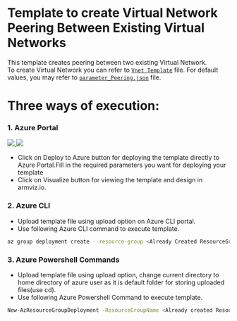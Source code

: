 #  Template to create Virtual Network Peering Between Existing Virtual Networks
This template creates peering between two existing Virtual Network.<br/>
To create Virtual Network you can refer to [`Vnet Template`](https://github.com/riyaagrahari/ARM-Templates/blob/master/VNet_Template_SingleSubnet/template.json) file.
For default values, you may refer to [`parameter_Peering.json`](https://github.com/riyaagrahari/ARM-Templates/blob/master/Vnet_Peering_Template/parameter_Peering.json) file.

# Three ways of execution:

### 1. Azure Portal 

<a href="https://portal.azure.com/#create/Microsoft.Template/uri/https%3A%2F%2Fraw.githubusercontent.com%2Friyaagrahari%2FARM-Templates%2Fmaster%2FVnet_Peering_Template%2FPeering_Template.json" target="_blank">
    <img src="http://azuredeploy.net/deploybutton.png"/>
</a>
<a href="http://armviz.io/#/?load=https%3A%2F%2Fraw.githubusercontent.com%2Friyaagrahari%2FARM-Templates%2Fmaster%2FVnet_Peering_Template%2FPeering_Template.json" target="_blank">
    <img src="http://armviz.io/visualizebutton.png"/>
</a>

- Click on Deploy to Azure button for deploying the template directly to Azure Portal.Fill in the required parameters you want for deploying your template<br/>
- Click on Visualize button for viewing the template and design in armviz.io.<br />

### 2. Azure CLI 

- Upload template file using upload option on Azure CLI portal.<br />
- Use following Azure CLI command to execute template.
```bash
az group deployment create --resource-group <Already Created ResourceGroupName> --template-file template.json
```
### 3. Azure Powershell Commands

- Upload template file using upload option, change current directory to home directory of azure user as it is default folder for storing uploaded files(use cd).<br />
- Use following Azure Powershell Command to execute template.
```bash
New-AzResourceGroupDeployment -ResourceGroupName <Already created ResourceGroupName>  -TemplateFile template.json
```
